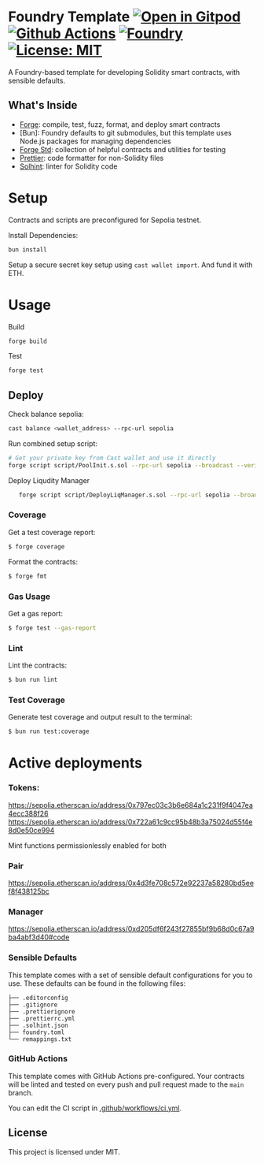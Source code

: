 # Foundry Template [![Open in Gitpod][gitpod-badge]][gitpod] [![Github Actions][gha-badge]][gha] [![Foundry][foundry-badge]][foundry] [![License: MIT][license-badge]][license]

[gitpod]: https://gitpod.io/#https://github.com/Cosmodude/CP_AMM_Liquidity_Manager
[gitpod-badge]: https://img.shields.io/badge/Gitpod-Open%20in%20Gitpod-FFB45B?logo=gitpod
[gha]: https://github.com/Cosmodude/CP_AMM_Liquidity_Manager/actions
[gha-badge]: https://github.com/Cosmodude/CP_AMM_Liquidity_Manager/actions/workflows/ci.yml/badge.svg
[foundry]: https://getfoundry.sh/
[foundry-badge]: https://img.shields.io/badge/Built%20with-Foundry-FFDB1C.svg
[license]: https://opensource.org/licenses/MIT
[license-badge]: https://img.shields.io/badge/License-MIT-blue.svg

A Foundry-based template for developing Solidity smart contracts, with sensible defaults.

## What's Inside

- [Forge](https://github.com/foundry-rs/foundry/blob/master/forge): compile, test, fuzz, format, and deploy smart
  contracts
- [Bun]: Foundry defaults to git submodules, but this template uses Node.js packages for managing dependencies
- [Forge Std](https://github.com/foundry-rs/forge-std): collection of helpful contracts and utilities for testing
- [Prettier](https://github.com/prettier/prettier): code formatter for non-Solidity files
- [Solhint](https://github.com/protofire/solhint): linter for Solidity code

# Setup

Contracts and scripts are preconfigured for Sepolia testnet.

Install Dependencies:

```sh
bun install
```

Setup a secure secret key setup using `cast wallet import`. And fund it with ETH.

# Usage

Build

```sh
forge build
```

Test

```sh
forge test
```

## Deploy

Check balance sepolia:

```sh
cast balance <wallet_address> --rpc-url sepolia
```

Run combined setup script:

```sh
# Get your private key from Cast wallet and use it directly
forge script script/PoolInit.s.sol --rpc-url sepolia --broadcast --verify -vvvv --account <saved_wallet_name>
```

Deploy Liqudity Manager

```sh
   forge script script/DeployLiqManager.s.sol --rpc-url sepolia --broadcast --verify -vvvv --account <saved_wallet_name>
```

### Coverage

Get a test coverage report:

```sh
$ forge coverage
```

Format the contracts:

```sh
$ forge fmt
```

### Gas Usage

Get a gas report:

```sh
$ forge test --gas-report
```

### Lint

Lint the contracts:

```sh
$ bun run lint
```

### Test Coverage

Generate test coverage and output result to the terminal:

```sh
$ bun run test:coverage
```

# Active deployments

### Tokens:

https://sepolia.etherscan.io/address/0x797ec03c3b6e684a1c231f9f4047ea4ecc388f26
https://sepolia.etherscan.io/address/0x722a61c9cc95b48b3a75024d55f4e8d0e50ce994

Mint functions permissionlessly enabled for both

### Pair

https://sepolia.etherscan.io/address/0x4d3fe708c572e92237a58280bd5eef8f438125bc

### Manager

https://sepolia.etherscan.io/address/0xd205df6f243f27855bf9b68d0c67a9ba4abf3d40#code

### Sensible Defaults

This template comes with a set of sensible default configurations for you to use. These defaults can be found in the
following files:

```text
├── .editorconfig
├── .gitignore
├── .prettierignore
├── .prettierrc.yml
├── .solhint.json
├── foundry.toml
└── remappings.txt
```

### GitHub Actions

This template comes with GitHub Actions pre-configured. Your contracts will be linted and tested on every push and pull
request made to the `main` branch.

You can edit the CI script in [.github/workflows/ci.yml](./.github/workflows/ci.yml).

## License

This project is licensed under MIT.
